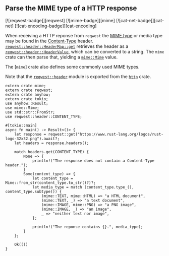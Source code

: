 ## Parse the MIME type of a HTTP response

[![reqwest-badge]][reqwest] [![mime-badge]][mime] [![cat-net-badge]][cat-net] [![cat-encoding-badge]][cat-encoding]

When receiving a HTTP reponse from `reqwest` the [MIME type] or media type may be
found in the [Content-Type] header. [`reqwest::header::HeaderMap::get`] retrieves
the header as a [`reqwest::header::HeaderValue`], which can be converted to a
string. The `mime` crate can then parse that, yielding a [`mime::Mime`] value.

The [`mime`] crate also defines some commonly used MIME types.

Note that the [`reqwest::header`] module is exported from the [`http`] crate.

```rust,edition2018,no_run
extern crate mime;
extern crate reqwest;
extern crate anyhow;
extern crate tokio;
use anyhow::Result;
use mime::Mime;
use std::str::FromStr;
use reqwest::header::CONTENT_TYPE;

#[tokio::main]
async fn main() -> Result<()> {
    let response = reqwest::get("https://www.rust-lang.org/logos/rust-logo-32x32.png").await?;
    let headers = response.headers();

    match headers.get(CONTENT_TYPE) {
        None => {
            println!("The response does not contain a Content-Type header.");
        }
        Some(content_type) => {
            let content_type = Mime::from_str(content_type.to_str()?)?;
            let media_type = match (content_type.type_(), content_type.subtype()) {
                (mime::TEXT, mime::HTML) => "a HTML document",
                (mime::TEXT, _) => "a text document",
                (mime::IMAGE, mime::PNG) => "a PNG image",
                (mime::IMAGE, _) => "an image",
                _ => "neither text nor image",
            };

            println!("The reponse contains {}.", media_type);
        }
    };

    Ok(())
}
```

[`http`]: https://docs.rs/http/*/http/
[`mime::Mime`]: https://docs.rs/mime/*/mime/struct.Mime.html
[`reqwest::header::HeaderMap::get`]: https://docs.rs/reqwest/*/reqwest/header/struct.HeaderMap.html#method.get
[`reqwest::header::HeaderValue`]: https://docs.rs/reqwest/*/reqwest/header/struct.HeaderValue.html
[`reqwest::header`]: https://docs.rs/reqwest/*/reqwest/header/index.html

[Content-Type]: https://developer.mozilla.org/docs/Web/HTTP/Headers/Content-Type
[MIME type]: https://developer.mozilla.org/docs/Web/HTTP/Basics_of_HTTP/MIME_types
